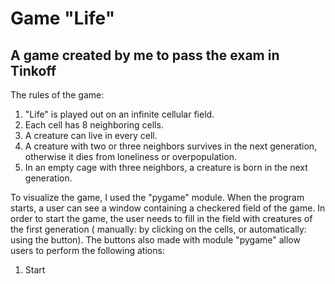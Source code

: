 # Game "Life"
## A game created by me to pass the exam in Tinkoff
The rules of the game:
  1. "Life" is played out on an infinite cellular field.
  2. Each cell has 8 neighboring cells.
  3. A creature can live in every cell.
  4. A creature with two or three neighbors survives in the next generation, otherwise it dies from loneliness or overpopulation.
  5. In an empty cage with three neighbors, a creature is born in the next generation.

To visualize the game, I used the "pygame" module. When the program starts, a user can see a window containing a checkered field of the game. In order to start the game, the user needs to fill in the field with creatures of the first generation ( manually: by clicking on the cells, or automatically: using the button). The buttons also made with module "pygame" allow users to perform the following ations:
1. Start 
